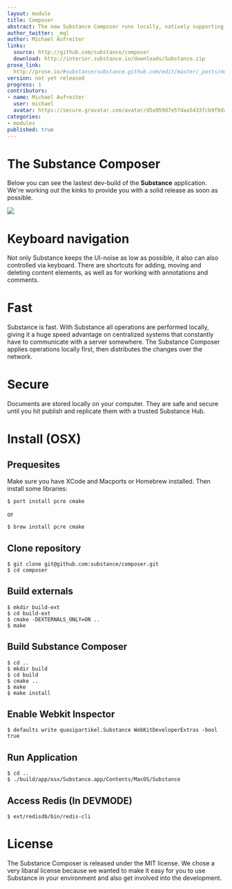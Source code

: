 ```yaml
---
layout: module
title: Composer
abstract: The new Substance Composer runs locally, natively supporting your operating system. However Substance is still built almost exclusively using web technology.
author_twitter: _mql
author: Michael Aufreiter
links:
  source: http://github.com/substance/composer
  download: http://interior.substance.io/downloads/Substance.zip
prose_link:
  http://prose.io/#substance/substance.github.com/edit/master/_posts/modules/0100-01-01-composer.md
version: not yet released
progress: 1
contributors:
- name: Michael Aufreiter
  user: michael
  avatar: https://secure.gravatar.com/avatar/d5a959d7e57daa5433fcb9f8da40be4b?d=https://a248.e.akamai.net/assets.github.com%2Fimages%2Fgravatars%2Fgravatar-140.png
categories:
- modules
published: true
---
```


# The Substance Composer

Below you can see the lastest dev-build of the **Substance** application. We're working out the kinks to provide you with a solid release as soon as possible.

![](http://interior.substance.io/images/campaign/substance.png)

# Keyboard navigation

Not only Substance keeps the UI-noise as low as possible, it also can also controlled via keyboard. There are shortcuts for adding, moving and deleting content elements, as well as for working with annotations and comments.

# Fast

Substance is fast. With Substance all operations are performed locally, giving it a huge speed advantage on centralized systems that constantly have to communicate with a server somewhere. The Substance Composer applies operations locally first, then distributes the changes over the network.

# Secure

Documents are stored locally on your computer. They are safe and secure until you hit publish and replicate them with a trusted Substance Hub.


# Install (OSX)

## Prequesites

Make sure you have XCode and Macports or Homebrew installed. Then install some libraries:

	$ port install pcre cmake
or  

	$ brew install pcre cmake
    
## Clone repository

    $ git clone git@github.com:substance/composer.git
    $ cd composer

## Build externals

    $ mkdir build-ext
    $ cd build-ext
    $ cmake -DEXTERNALS_ONLY=ON ..
    $ make

## Build Substance Composer

    $ cd ..
    $ mkdir build
    $ cd build
	$ cmake ..
    $ make
    $ make install

## Enable Webkit Inspector

    $ defaults write quasipartikel.Substance WebKitDeveloperExtras -bool true

## Run Application

    $ cd ..
    $ ./build/app/osx/Substance.app/Contents/MacOS/Substance
    
## Access Redis (In DEVMODE)

	$ ext/redisdb/bin/redis-cli

# License

The Substance Composer is released under the MIT license. We chose a very libaral license because we wanted to make it easy for you to use Substance in your environment and also get involved into the development.